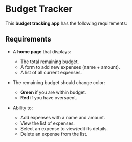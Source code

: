 # Budget Tracker  

This **budget tracking app** has the following requirements:  

## Requirements  
- A **home page** that displays:  
  - The total remaining budget.  
  - A form to add new expenses (name + amount).  
  - A list of all current expenses.  

- The remaining budget should change color:  
  - **Green** if you are within budget.  
  - **Red** if you have overspent.  

- Ability to:  
  - Add expenses with a name and amount.  
  - View the list of expenses.  
  - Select an expense to view/edit its details.  
  - Delete an expense from the list.  
